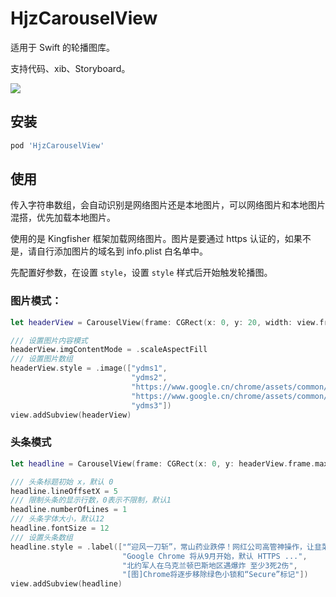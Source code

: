 # HjzCarouselView
适用于 Swift 的轮播图库。

支持代码、xib、Storyboard。

![](https://github.com/HjzCy/HjzCarouselView/blob/master/Screenshots/mov.gif)

## 安装

```ruby
pod 'HjzCarouselView'
```

## 使用

传入字符串数组，会自动识别是网络图片还是本地图片，可以网络图片和本地图片混搭，优先加载本地图片。

使用的是 Kingfisher 框架加载网络图片。图片是要通过 https 认证的，如果不是，请自行添加图片的域名到 info.plist 白名单中。

先配置好参数，在设置 `style`，设置 `style` 样式后开始触发轮播图。

### 图片模式：

```swift
let headerView = CarouselView(frame: CGRect(x: 0, y: 20, width: view.frame.width, height: 230))

/// 设置图片内容模式
headerView.imgContentMode = .scaleAspectFill
/// 设置图片数组
headerView.style = .image(["ydms1",
                           "ydms2",
                           "https://www.google.cn/chrome/assets/common/images/marquee/benefits-4.jpg",
                           "https://www.google.cn/chrome/assets/common/images/marquee/benefits-5-mobile.png",
                           "ydms3"])
view.addSubview(headerView)
```

### 头条模式

```swift
let headline = CarouselView(frame: CGRect(x: 0, y: headerView.frame.maxY + 40, width: view.frame.width, height: 44))

/// 头条标题初始 x，默认 0
headline.lineOffsetX = 5
/// 限制头条的显示行数，0表示不限制，默认1
headline.numberOfLines = 1
/// 头条字体大小，默认12
headline.fontSize = 12
/// 设置头条数组
headline.style = .label(["“迎风一刀斩”，常山药业跌停！网红公司高管神操作，让韭菜情何以堪",
                         "Google Chrome 将从9月开始，默认 HTTPS ...",
                         "北约军人在乌克兰顿巴斯地区遇爆炸 至少3死2伤",
                         "[图]Chrome将逐步移除绿色小锁和“Secure”标记"])
view.addSubview(headline)
```

